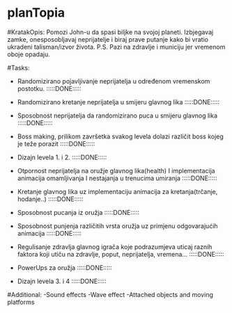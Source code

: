 # planTopia

#KratakOpis:
Pomozi John-u da spasi biljke na svojoj planeti. Izbjegavaj zamke, onesposobljavaj neprijatelje i biraj prave putanje kako bi vratio ukradeni talisman/izvor života. P.S. Pazi na zdravlje i municiju jer vremenom oboje opadaju.

#Tasks:
-	Randomizirano pojavljivanje neprijatelja u određenom vremenskom postotku. :::::DONE:::::
-	Randomizirano kretanje neprijatelja u smijeru glavnog lika :::::DONE:::::
-	Sposobnost neprijatelja da randomizirano puca u smijeru glavnog lika :::::DONE:::::
-	Boss making, prilikom završetka svakog levela dolazi različit boss kojeg je teže porazit :::::DONE:::::
-	Dizajn levela 1. i 2. :::::DONE:::::
-	Otpornost neprijatelja na oružje glavnog lika(health) I implementacija animacija omamljivanja I nestajanja u trenucima umiranja :::::DONE:::::

-	Kretanje glavnog lika uz implementaciju animacija za kretanja(trčanje, hodanje..) :::::DONE:::::
-	Sposobnost pucanja iz oružja :::::DONE:::::
-	Sposobnost punjenja različitih vrsta oružja uz primjenu odgovarajućih animacija :::::DONE:::::
-	Regulisanje zdravlja glavnog igrača koje podrazumjeva uticaj raznih faktora koji utiču na zdravlje, poput, neprijatelja, vremena… :::::DONE:::::
-	PowerUps za oružja :::::DONE:::::
-	Dizajn levela 3. i 4 :::::DONE:::::

#Additional:
-Sound effects
-Wave effect
-Attached objects and moving platforms

